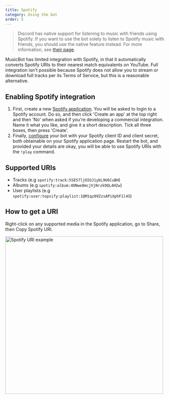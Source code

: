 ```yaml
---
title: Spotify
category: Using the bot
order: 5
---
```


> Discord has native support for listening to music with friends using Spotify. If you want to use the bot solely to listen to Spotify music with friends, you should use the native feature instead. For more information, see [their page](https://support.spotify.com/uk/using_spotify/app_integrations/discord/).

MusicBot has limited integration with Spotify, in that it automatically converts Spotify URIs to their nearest match equivalents on YouTube. Full integration isn't possible because Spotify does not allow you to stream or download full tracks per its Terms of Service, but this is a reasonable alternative.

## Enabling Spotify integration

1. First, create a new [Spotify application](https://beta.developer.spotify.com/dashboard/applications). You will be asked to login to a Spotify account. Do so, and then click 'Create an app' at the top right and then 'No' when asked if you're developing a commercial integration. Name it what you like, and give it a short description. Tick all three boxes, then press 'Create'.
2. Finally, [configure](/using/configuration) your bot with your Spotify client ID and client secret, both obtainable on your Spotify application page. Restart the bot, and provided your details are okay, you will be able to use Spotify URIs with the `!play` command.

## Supported URIs

* Tracks (e.g `spotify:track:5SE57ljOIUJ1ybL9U6CuBH`)
* Albums (e.g `spotify:album:4ONwe8mcjVjNrzk9QL4H2w`)
* User playlists (e.g `spotify:user:topsify:playlist:1QM1qz09ZzsAPiXphF1l4S`)

## How to get a URI
Right-click on any supported media in the Spotify application, go to Share, then Copy Spotify URI.

<img class="doc-img" src="{{ site.baseurl }}/images/spotify-uri.png" alt="Spotify URI example" style="width: 500px;"/>